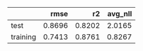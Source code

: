 |          |   rmse |     r2 |   avg_nll |
|:---------|-------:|-------:|----------:|
| test     | 0.8696 | 0.8202 |    2.0165 |
| training | 0.7413 | 0.8761 |    0.8267 |